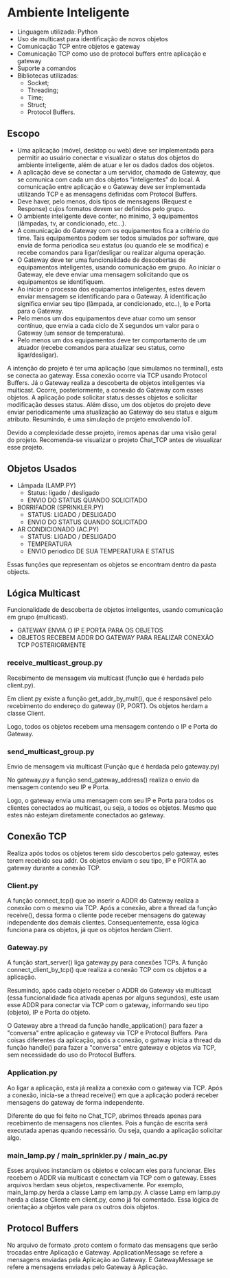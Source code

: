 # Ambiente Inteligente
- Linguagem utilizada: Python
- Uso de multicast para identificação de novos objetos
- Comunicação TCP entre objetos e gateway
- Comunicação TCP como uso de protocol buffers entre aplicação e gateway
- Suporte a comandos
- Bibliotecas utilizadas:
  - Socket;
  - Threading;
  - Time;
  - Struct;
  - Protocol Buffers.

## Escopo
- Uma aplicação (móvel, desktop ou web) deve ser implementada para permitir ao usuário conectar e visualizar o status dos objetos do ambiente inteligente, além de atuar e ler os dados dados dos objetos.
- A aplicação deve se conectar a um servidor, chamado de Gateway, que se comunica com cada um dos objetos "inteligentes" do local. A comunicação entre aplicação e o Gateway deve ser implementada utilizando TCP e as mensagens definidas com Protocol Buffers.
- Deve haver, pelo menos, dois tipos de mensagens (Request e Response) cujos formatos devem ser definidos pelo grupo.
- O ambiente inteligente deve conter, no mínimo, 3 equipamentos (lâmpadas, tv, ar condicionado, etc...).
- A comunicação do Gateway com os equipamentos fica a critério do time. Tais equipamentos podem ser todos simulados por software, que envia de forma periodica seu estatus (ou quando ele se modifica) e recebe comandos para ligar/desligar ou realizar alguma operação.
- O Gateway deve ter uma funcionalidade de descobertas de equipamentos inteligentes, usando comunicação em grupo. Ao iniciar o Gateway, ele deve enviar uma mensagem solicitando que os equipamentos se identifiquem.
- Ao iniciar o processo dos equipamentos inteligentes, estes devem enviar mensagem se identificando para o Gateway. A identificação significa enviar seu tipo (lâmpada, ar condicionado, etc..), Ip e Porta para o Gateway.
- Pelo menos um dos equipamentos deve atuar como um sensor contínuo, que envia a cada ciclo de X segundos um valor para o Gateway (um sensor de temperatura).
- Pelo menos um dos equipamentos deve ter comportamento de um atuador (recebe comandos para atualizar seu status, como ligar/desligar).

A intenção do projeto é ter uma aplicação (que simulamos no terminal), esta se conecta ao gateway. Essa conexão ocorre via TCP usando Protocol Buffers. 
Já o Gateway realiza a descoberta de objetos inteligentes via multicast. Ocorre, posteriormente, a conexão do Gateway com esses objetos.
A aplicação pode solicitar status desses objetos e solicitar modificação desses status. Além disso, um dos objetos do projeto deve enviar periodicamente uma atualização ao Gateway do seu status e algum atributo.
Resumindo, é uma simulação de projeto envolvendo IoT. 

Devido a complexidade desse projeto, iremos apenas dar uma visão geral do projeto. Recomenda-se visualizar o projeto Chat_TCP antes de visualizar esse projeto.

## Objetos Usados
- Lâmpada (LAMP.PY)
  - Status: ligado / desligado
  - ENVIO DO STATUS QUANDO SOLICITADO
- BORRIFADOR (SPRINKLER.PY)
  - STATUS: LIGADO / DESLIGADO
  - ENVIO DO STATUS QUANDO SOLICITADO
- AR CONDICIONADO (AC.PY)
  - STATUS: LIGADO / DESLIGADO
  - TEMPERATURA
  - ENVIO periodico DE SUA TEMPERATURA E STATUS

Essas funções que representam os objetos se encontram dentro da pasta objects.

## Lógica Multicast
Funcionalidade de descoberta de objetos inteligentes, usando comunicação em grupo (multicast).

- GATEWAY ENVIA O IP E PORTA PARA OS OBJETOS
- OBJETOS RECEBEM ADDR DO GATEWAY PARA REALIZAR CONEXÃO TCP POSTERIORMENTE

### receive_multicast_group.py
Recebimento de mensagem via multicast (função que é herdada pelo client.py).

Em client.py existe a função get_addr_by_mult(), que é responsável pelo recebimento do endereço do gateway (IP, PORT). Os objetos herdam a classe Client.

Logo, todos os objetos recebem uma mensagem contendo o IP e Porta do Gateway.

### send_multicast_group.py
Envio de mensagem via multicast (Função que é herdada pelo gateway.py)

No gateway.py a função send_gateway_address() realiza o envio da mensagem contendo seu IP e Porta. 

Logo, o gateway envia uma mensagem com seu IP e Porta para todos os clientes conectados ao multicast, ou seja, a todos os objetos. Mesmo que estes não estejam diretamente conectados ao gateway.

## Conexão TCP
Realiza após todos os objetos terem sido descobertos pelo gateway, estes terem recebido seu addr. Os objetos enviam o seu tipo, IP e PORTA ao gateway durante a conexão TCP.

### Client.py
A função connect_tcp() que ao inserir o ADDR do Gateway realiza a conexão com o mesmo via TCP. Após a conexão, abre a thread da função receive(), dessa forma o cliente pode receber mensagens do gateway independente dos demais clientes. Consequentemente, essa lógica funciona para os objetos, já que os objetos herdam Client.

### Gateway.py
A função start_server() liga gateway.py para conexões TCPs.
A função connect_client_by_tcp() que realiza a conexão TCP com os objetos e a aplicação.

Resumindo, após cada objeto receber o ADDR do Gateway via multicast (essa funcionalidade fica ativada apenas por alguns segundos), este usam esse ADDR para conectar via TCP com o gateway, informando seu tipo (objeto), IP e Porta do objeto. 

O Gateway abre a thread da função handle_application() para fazer a "conversa" entre aplicação e gateway via TCP e Protocol Buffers. Para coisas diferentes da aplicação, após a conexão, o gatway inicia a thread da função handle() para fazer a "conversa" entre gateway e objetos via TCP, sem necessidade do uso do Protocol Buffers.

### Application.py
Ao ligar a aplicação, esta já realiza a conexão com o gateway via TCP.
Após a conexão, inicia-se a thread receive() em que a aplicação poderá receber mensagens do gateway de forma independente.

Diferente do que foi feito no Chat_TCP, abrimos threads apenas para recebimento de mensagens nos clientes. Pois a função de escrita será executada apenas quando necessário. Ou seja, quando a aplicação solicitar algo.

### main_lamp.py / main_sprinkler.py / main_ac.py
Esses arquivos instanciam os objetos e colocam eles para funcionar. Eles recebem o ADDR via multicast e conectam via TCP com o gateway. Esses arquivos herdam seus objetos, respectivamente. Por exemplo, main_lamp.py herda a classe Lamp em lamp.py. A classe Lamp em lamp.py herda a classe Cliente em client.py, como já foi comentado. Essa lógica de orientação a objetos vale para os outros dois objetos.

## Protocol Buffers
No arquivo de formato .proto contem o formato das mensagens que serão trocadas entre Aplicação e Gateway. ApplicationMessage se refere a mensagens enviadas pela Aplicação ao Gateway. E GatewayMessage se refere a mensagens enviadas pelo Gateway à Aplicação.
